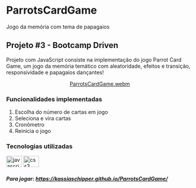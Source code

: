 # ParrotsCardGame
Jogo da memória com tema de papagaios

## Projeto #3 - Bootcamp Driven
Projeto com JavaScript consiste na implementação do jogo Parrot Card Game, um jogo da memória temático com aleatoridade, efeitos e transição, responsividade e papagaios dançantes!

<div align="center">
  
 [ParrotsCardGame.webm](https://github.com/kassiaschipper/ParrotsCardGame/assets/78599273/b3d2f17f-a311-4fa0-8c9b-14c72601b9cd)
</div>

### Funcionalidades implementadas
1. Escolha do número de cartas em jogo
2. Seleciona e vira cartas
3. Cronômetro
4. Reinicia o jogo 

### Tecnologias utilizadas
<div align="left">
   <img src="https://cdn.jsdelivr.net/gh/devicons/devicon/icons/javascript/javascript-original.svg" height="30" width="42" alt="javascript logo"  />
  <img src="https://cdn.jsdelivr.net/gh/devicons/devicon/icons/css3/css3-original.svg" height="30" width="42" alt="css3 logo"  />
 </div>

 ##### Para jogar: https://kassiaschipper.github.io/ParrotsCardGame/
